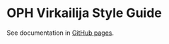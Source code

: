 # OPH Virkailija Style Guide

See documentation in 
[GitHub pages](https://opetushallitus.github.io/virkailija-styles/styleguide/).
